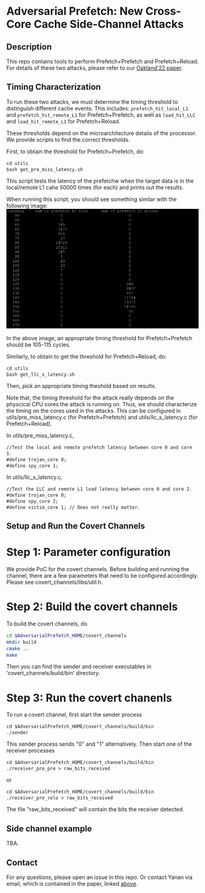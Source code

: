 # Adversarial Prefetch: New Cross-Core Cache Side-Channel Attacks
## Description

This repo contains tools to perform Prefetch+Prefetch and Prefetch+Reload.  For
details of these two attacks, please refer to our [Oakland'22
paper](https://yananguo.com/files/oakland22.pdf).


## Timing Characterization

To run these two attacks, we must determine the timing threshold to distinguish
different cache events. This includes: `prefetch_hit_local_L1` and
`prefetch_hit_remote_L1` for Prefetch+Prefetch, as well as `load_hit_LLC` and
`load_hit_remote_L1` for Prefetch+Reload.

These thresholds depend on the microarchitecture details of the processor. We
provide scripts to find the correct thresholds.

First, to obtain the threshold for Prefetch+Prefetch, do:
```
cd utils
bash get_pre_miss_latency.sh
```
This script tests the latency of the prefetchw when the target data is in the
local/remote L1 cahe 50000 times (for each) and prints out the results.

When running this script, you should see something similar with the following image:
![Example Profiling Result](/figures/prefetch_latency.PNG)

In the above image, an appropriate timing threshold for Prefetch+Prefetch should be 105-115 cycles.

Similarly, to obtain to get the threshold for Prefetch+Reload, do:
```
cd utils
bash get_llc_s_latency.sh
```

Then, pick an appropriate timing theshold based on results.

Note that, the timing threshold for the attack really depends on the physcical
CPU cores the attack is running on. Thus, we should characterize the timing on
the cores used in the attacks. This can be configured in
utils/pre_miss_latency.c (for Prefetch+Prefetch) and utils/llc_s_latency.c (for
Prefetch+Reload).

In utils/pre_miss_latency.c,
```
//Test the local and remote prefetch latency between core 0 and core 1.
#define trojan_core 0;
#define spy_core 1;
```

In utils/llc_s_latency.c,
```
//Test the LLC and remote L1 load latency between core 0 and core 2. 
#define trojan_core 0;
#define spy_core 2;
#define victim_core 1; // Does not really matter.
```


## Setup and Run the Covert Channels

# Step 1: Parameter configuration

We provide PoC for the covert channels. Before building and running the channel, there are a few parameters that need to be configured accordingly. Please see covert_channels/libs/util.h.

# Step 2: Build the covert channels

To build the covert channels, do

```sh
cd $AdversarialPrefetch_HOME/covert_channels
mkdir build
cmake ..
make
```
Then you can find the sender and receiver executables in 'covert_channels/build/bin' directory.

# Step 3: Run the covert chanenls

To run a covert channel, first start the sender process

```
cd $AdversarialPrefetch_HOME/covert_channels/build/bin
./sender 

```
This sender process sends "0" and "1" alternatively.
Then start one of the receiver processes
```
cd $AdversarialPrefetch_HOME/covert_channels/build/bin
./receiver_pre_pre > raw_bits_received
```
or 

```
cd $AdversarialPrefetch_HOME/covert_channels/build/bin
./receiver_pre_relo > raw_bits_received
```

The file "raw_bits_received" will contain the bits the receiver detected.


## Side channel example
TBA.

## Contact
For any questions, please open an issue in this repo. Or contact Yanan via
email, which is contained in the paper, linked [above](#Description).
